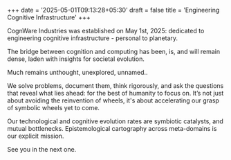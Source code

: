 +++
date = '2025-05-01T09:13:28+05:30'
draft = false
title = 'Engineering Cognitive Infrastructure'
+++

CognWare Industries was established on May 1st, 2025: dedicated to engineering cognitive infrastructure - personal to planetary.  

The bridge between cognition and computing has been, is, and will remain dense, laden with insights for societal evolution.  

Much remains unthought, unexplored, unnamed..  
 
We solve problems, document them, think rigorously, and ask the questions that reveal what lies ahead: for the best of humanity to focus on. It’s not just about avoiding the reinvention of wheels, it's about accelerating our grasp of symbolic wheels yet to come.  

Our technological and cognitive evolution rates are symbiotic catalysts, and mutual bottlenecks. Epistemological cartography across meta-domains is our explicit mission.  

See you in the next one.  
